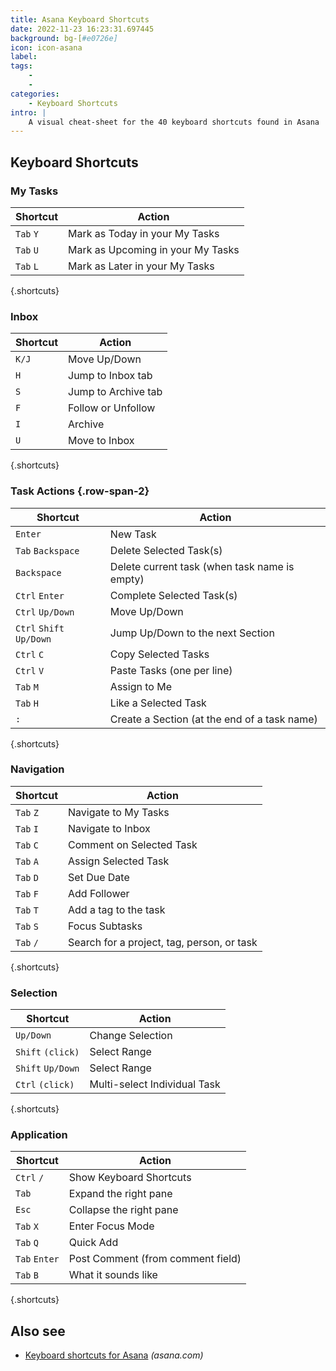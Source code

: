 ```yaml
---
title: Asana Keyboard Shortcuts
date: 2022-11-23 16:23:31.697445
background: bg-[#e0726e]
icon: icon-asana
label: 
tags: 
    - 
    - 
categories:
    - Keyboard Shortcuts
intro: |
    A visual cheat-sheet for the 40 keyboard shortcuts found in Asana
---
```




Keyboard Shortcuts
------------------



### My Tasks

Shortcut | Action
---|---
`Tab` `Y`  | Mark as Today in your My Tasks
`Tab` `U`  | Mark as Upcoming in your My Tasks
`Tab` `L`  | Mark as Later in your My Tasks
{.shortcuts}


### Inbox

Shortcut | Action
---|---
`K/J`  | Move Up/Down
`H`  | Jump to Inbox tab
`S`  | Jump to Archive tab
`F`  | Follow or Unfollow
`I`  | Archive
`U`  | Move to Inbox
{.shortcuts}


### Task Actions {.row-span-2} 

Shortcut | Action
---|---
`Enter`  | New Task
`Tab` `Backspace`  | Delete Selected Task(s)
`Backspace`  | Delete current task (when task name is empty)
`Ctrl` `Enter`  | Complete Selected Task(s)
`Ctrl` `Up/Down`  | Move Up/Down
`Ctrl` `Shift` `Up/Down`  | Jump Up/Down to the next Section
`Ctrl` `C`  | Copy Selected Tasks
`Ctrl` `V`  | Paste Tasks (one per line)
`Tab` `M`  | Assign to Me
`Tab` `H`  | Like a Selected Task
`:`  | Create a Section (at the end of a task name)
{.shortcuts}


### Navigation

Shortcut | Action
---|---
`Tab` `Z`  | Navigate to My Tasks
`Tab` `I`  | Navigate to Inbox
`Tab` `C`  | Comment on Selected Task
`Tab` `A`  | Assign Selected Task
`Tab` `D`  | Set Due Date
`Tab` `F`  | Add Follower
`Tab` `T`  | Add a tag to the task
`Tab` `S`  | Focus Subtasks
`Tab` `/`  | Search for a project, tag, person, or task
{.shortcuts}


### Selection

Shortcut | Action
---|---
`Up/Down`  | Change Selection
`Shift` `(click)`  | Select Range
`Shift` `Up/Down`  | Select Range
`Ctrl` `(click)`  | Multi-select Individual Task
{.shortcuts}


### Application

Shortcut | Action
---|---
`Ctrl` `/`  | Show Keyboard Shortcuts
`Tab`  | Expand the right pane
`Esc`  | Collapse the right pane
`Tab` `X`  | Enter Focus Mode
`Tab` `Q`  | Quick Add
`Tab` `Enter`  | Post Comment (from comment field)
`Tab` `B`  | What it sounds like
{.shortcuts}




Also see
--------
- [Keyboard shortcuts for Asana](https://asana.com/guide/help/faq/shortcuts) _(asana.com)_
